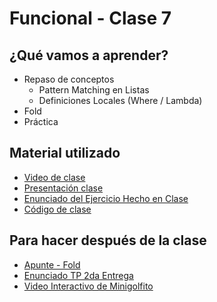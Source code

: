 # Funcional - Clase 7

## ¿Qué vamos a aprender?

* Repaso de conceptos
  * Pattern Matching en Listas
  * Definiciones Locales (Where / Lambda)
* Fold
* Práctica

## Material utilizado

* [Video de clase](https://youtu.be/_u-dbxX0-7Y)
* [Presentación clase](https://docs.google.com/presentation/d/1vjdDD-GN6nvbw7ErSKJfj0WbQ5qvDZCa8Qv5U849vhM/)
* [Enunciado del Ejercicio Hecho en Clase](https://docs.google.com/document/d/1LeWBI6pg_7uNFN_yzS2DVuVHvD0M6PTlG1yK0lCvQVE/edit)
* [Código de clase](https://github.com/pdep-st/seguimiento/blob/main/seguimiento/2023/funcional/practica/clase7.hs)

## Para hacer después de la clase

* [Apunte - Fold](https://docs.google.com/document/d/1jSrU7lVMan4nbHBETGqvO5VpqJI0KXVWtH7fqnVASPU)
* [Enunciado TP 2da Entrega](https://docs.google.com/document/d/1J1uXaohkEs8ROhCH0jjpw38v_QUtvQUHQXuup_dAufY)
* [Video Interactivo de Minigolfito](https://www.youtube.com/watch?v=NEhCiL7JTo8&ab_channel=ParadigmasdeProgramaci%C3%B3n-Mi%C3%A9rcolesTarde)